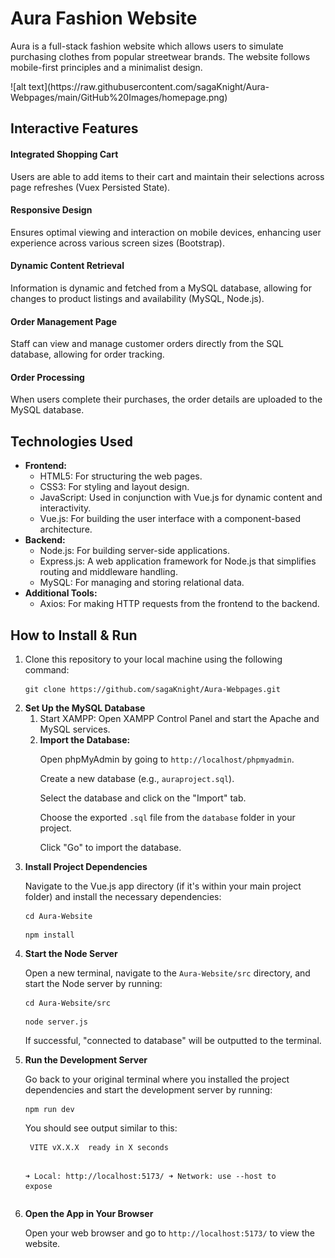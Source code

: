 # Aura Fashion Website

<p>Aura is a full-stack fashion website which allows users to simulate purchasing clothes from popular streetwear brands. The website follows mobile-first principles and a minimalist design.</p> 
![alt text](https://raw.githubusercontent.com/sagaKnight/Aura-Webpages/main/GitHub%20Images/homepage.png)

## Interactive Features

#### Integrated Shopping Cart
<p>Users are able to add items to their cart and maintain their selections across page refreshes (Vuex Persisted State).</p>

#### Responsive Design
<p>Ensures optimal viewing and interaction on mobile devices, enhancing user experience across various screen sizes (Bootstrap).</p>

#### Dynamic Content Retrieval
<p>Information is dynamic and fetched from a MySQL database, allowing for changes to product listings and availability (MySQL, Node.js).</p>

#### Order Management Page
<p>Staff can view and manage customer orders directly from the SQL database, allowing for order tracking.</p>

#### Order Processing
<p>When users complete their purchases, the order details are uploaded to the MySQL database.</p>

## Technologies Used

<ul>
    <li><strong>Frontend:</strong>
        <ul>
            <li>HTML5: For structuring the web pages.</li>
            <li>CSS3: For styling and layout design.</li>
            <li>JavaScript: Used in conjunction with Vue.js for dynamic content and interactivity.</li>
            <li>Vue.js: For building the user interface with a component-based architecture.</li>
        </ul>
    </li>
    <li><strong>Backend:</strong>
        <ul>
            <li>Node.js: For building server-side applications.</li>
            <li>Express.js: A web application framework for Node.js that simplifies routing and middleware handling.</li>
            <li>MySQL: For managing and storing relational data.</li>
        </ul>
    </li>
    <li><strong>Additional Tools:</strong>
        <ul>
            <li>Axios: For making HTTP requests from the frontend to the backend.</li>
        </ul>
    </li>
</ul>

## How to Install & Run

<ol>
    <li>
        <p>Clone this repository to your local machine using the following command:</p> 
        <pre><code>git clone https://github.com/sagaKnight/Aura-Webpages.git</code></pre>
    </li>
    <li>
        <strong>Set Up the MySQL Database</strong>
        <ol>
            <li>Start XAMPP: Open XAMPP Control Panel and start the Apache and MySQL services.</li>
            <li>
                <strong>Import the Database:</strong>
                <p>Open phpMyAdmin by going to <code>http://localhost/phpmyadmin</code>.</p>
                <p>Create a new database (e.g., <code>auraproject.sql</code>).</p>
                <p>Select the database and click on the "Import" tab.</p>
                <p>Choose the exported <code>.sql</code> file from the <code>database</code> folder in your project.</p>
                <p>Click "Go" to import the database.</p>
            </li>
        </ol>
    </li>
    <li>
        <strong>Install Project Dependencies</strong>
        <p>Navigate to the Vue.js app directory (if it's within your main project folder) and install the necessary dependencies:</p>
        <pre><code>cd Aura-Website</code></pre>
        <pre><code>npm install</code></pre>
    </li>
    <li>
        <strong>Start the Node Server</strong>
        <p>Open a new terminal, navigate to the <code>Aura-Website/src</code> directory, and start the Node server by running:</p>
        <pre><code>cd Aura-Website/src</code></pre>
        <pre><code>node server.js</code></pre>
        <p>If successful, "connected to database" will be outputted to the terminal.</p>
    </li>
    <li>
        <strong>Run the Development Server</strong>
        <p>Go back to your original terminal where you installed the project dependencies and start the development server by running:</p>
        <pre><code>npm run dev</code></pre>
        <p>You should see output similar to this:</p>
        <pre><code> VITE vX.X.X  ready in X seconds

 ➜  Local:   http://localhost:5173/
 ➜  Network: use --host to expose</code></pre>
    </li>
    <li>
        <strong>Open the App in Your Browser</strong>
        <p>Open your web browser and go to <code>http://localhost:5173/</code> to view the website.</p>
    </li>
</ol>



